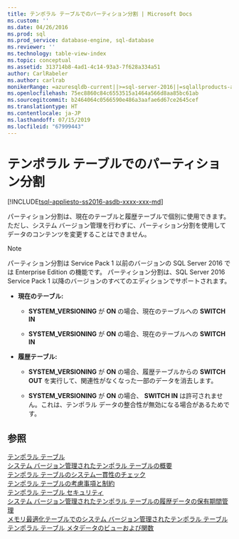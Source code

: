 ```yaml
---
title: テンポラル テーブルでのパーティション分割 | Microsoft Docs
ms.custom: ''
ms.date: 04/26/2016
ms.prod: sql
ms.prod_service: database-engine, sql-database
ms.reviewer: ''
ms.technology: table-view-index
ms.topic: conceptual
ms.assetid: 313714b8-4ad1-4c14-93a3-7f628a334a51
author: CarlRabeler
ms.author: carlrab
monikerRange: =azuresqldb-current||>=sql-server-2016||=sqlallproducts-allversions||>=sql-server-linux-2017||=azuresqldb-mi-current
ms.openlocfilehash: 75ec8860c84c6553515a1464a566d8aa85bc61ab
ms.sourcegitcommit: b2464064c0566590e486a3aafae6d67ce2645cef
ms.translationtype: HT
ms.contentlocale: ja-JP
ms.lasthandoff: 07/15/2019
ms.locfileid: "67999443"
---
```

# <a name="partitioning-with-temporal-tables"></a>テンポラル テーブルでのパーティション分割
[!INCLUDE[tsql-appliesto-ss2016-asdb-xxxx-xxx-md](../../includes/tsql-appliesto-ss2016-asdb-xxxx-xxx-md.md)]

  パーティション分割は、現在のテーブルと履歴テーブルで個別に使用できます。 ただし、システム バージョン管理を行わずに、パーティション分割を使用してデータのコンテンツを変更することはできません。  
  
> [!NOTE]  
>  パーティション分割は Service Pack 1 以前のバージョンの SQL Server 2016 では Enterprise Edition の機能です。 パーティション分割は、SQL Server 2016 Service Pack 1 以降のバージョンのすべてのエディションでサポートされます。
  
-   **現在のテーブル:**  
  
    -   **SYSTEM_VERSIONING** が **ON** の場合、現在のテーブルへの **SWITCH IN**  
  
    -   **SYSTEM_VERSIONING** が **ON** の場合、現在のテーブルへの **SWITCH IN**  
  
-   **履歴テーブル:**  
  
    -   **SYSTEM_VERSIONING** が **ON** の場合、履歴テーブルからの **SWITCH OUT** を実行して、関連性がなくなった一部のデータを消去します。  
  
    -   **SYSTEM_VERSIONING** が **ON** の場合、 **SWITCH IN** は許可されません。これは、テンポラル データの整合性が無効になる場合があるためです。  
  
## <a name="see-also"></a>参照  
 [テンポラル テーブル](../../relational-databases/tables/temporal-tables.md)   
 [システム バージョン管理されたテンポラル テーブルの概要](../../relational-databases/tables/getting-started-with-system-versioned-temporal-tables.md)   
 [テンポラル テーブルのシステム一貫性のチェック](../../relational-databases/tables/temporal-table-system-consistency-checks.md)   
 [テンポラル テーブルの考慮事項と制約](../../relational-databases/tables/temporal-table-considerations-and-limitations.md)   
 [テンポラル テーブル セキュリティ](../../relational-databases/tables/temporal-table-security.md)   
 [システム バージョン管理されたテンポラル テーブルの履歴データの保有期間管理](../../relational-databases/tables/manage-retention-of-historical-data-in-system-versioned-temporal-tables.md)   
 [メモリ最適化テーブルでのシステム バージョン管理されたテンポラル テーブル](../../relational-databases/tables/system-versioned-temporal-tables-with-memory-optimized-tables.md)   
 [テンポラル テーブル メタデータのビューおよび関数](../../relational-databases/tables/temporal-table-metadata-views-and-functions.md)  
  
  
